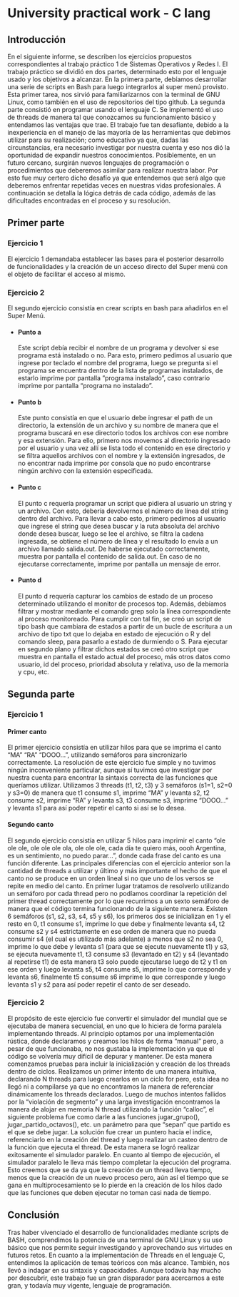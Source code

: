 # University practical work - C lang

## Introducción

En el siguiente informe, se describen los ejercicios propuestos
correspondientes al trabajo práctico 1 de Sistemas Operativos y Redes I.
El trabajo práctico se dividió en dos partes, determinado esto por el
lenguaje usado y los objetivos a alcanzar.
En la primera parte, debíamos desarrollar una serie de scripts en Bash
para luego integrarlos al super menú provisto. Esta primer tarea, nos sirvió para
familiarizarnos con la terminal de GNU Linux, como también en el uso de
repositorios del tipo github.
La segunda parte consistió en programar usando el lenguaje C. Se
implementó el uso de threads de manera tal que conozcamos su funcionamiento
básico y entendamos las ventajas que trae.
El trabajo fue tan desafiante, debido a la inexperiencia en el manejo de
las mayoría de las herramientas que debimos utilizar para su realización; como
educativo ya que, dadas las circunstancias, era necesario investigar por nuestra
cuenta y eso nos dió la oportunidad de expandir nuestros conocimientos.
Posiblemente, en un futuro cercano, surgirán nuevos lenguajes de programación
o procedimientos que deberemos asimilar para realizar nuestra labor. Por esto fue
muy certero dicho desafío ya que entendemos que será algo que deberemos
enfrentar repetidas veces en nuestras vidas profesionales.
A continuación se detalla la lógica detrás de cada código, además de las
dificultades encontradas en el proceso y su resolución.

## Primer parte

### Ejercicio 1

El ejercicio 1 demandaba establecer las bases para el posterior desarrollo
de funcionalidades y la creación de un acceso directo del Super menú con el
objeto de facilitar el acceso al mismo.

### Ejercicio 2

El segundo ejercicio consistía en crear scripts en bash para añadirlos en el
Super Menú.

- #### Punto a

    Este script debía recibir el nombre de un programa y devolver si ese
    programa está instalado o no. Para esto, primero pedimos al usuario que ingrese
    por teclado el nombre del programa, luego se pregunta si el programa se
    encuentra dentro de la lista de programas instalados, de estarlo imprime por
    pantalla ”programa instalado”, caso contrario imprime por pantalla “programa no
    instalado”.

- #### Punto b

    Este punto consistía en que el usuario debe ingresar el path de un
    directorio, la extensión de un archivo y su nombre de manera que el programa
    buscará en ese directorio todos los archivos con ese nombre y esa extensión. Para
    ello, primero nos movemos al directorio ingresado por el usuario y una vez allí
    se lista todo el contenido en ese directorio y se filtra aquellos archivos con el
    nombre y la extensión ingresados, de no encontrar nada imprime por consola que
    no pudo encontrarse ningún archivo con la extensión especificada.

- #### Punto c

    El punto c requería programar un script que pidiera al usuario un string y un archivo.
    Con esto, debería devolvernos el número de línea del string dentro del archivo.
    Para llevar a cabo esto, primero pedimos al usuario que ingrese el string que desea
    buscar y la ruta absoluta del archivo donde desea buscar, luego se lee el archivo, se filtra la
    cadena ingresada, se obtiene el número de línea y el resultado lo envía a un archivo llamado
    salida.out. De haberse ejecutado correctamente, muestra por pantalla el contenido de
    salida.out. En caso de no ejecutarse correctamente, imprime por pantalla un mensaje de error.

- #### Punto d

    El punto d requería capturar los cambios de estado de un proceso
    determinado utilizando el monitor de procesos top. Además, debíamos filtrar y
    mostrar mediante el comando grep solo la línea correspondiente al proceso
    monitoreado.
    Para cumplir con tal fin, se creó un script de tipo bash que cambiara de
    estados a partir de un bucle de escritura a un archivo de tipo txt que lo dejaba en
    estado de ejecución o R y del comando sleep, para pasarlo a estado de durmiendo
    o S. Para ejecutar en segundo plano y filtrar dichos estados se creó otro script
    que muestra en pantalla el estado actual del proceso, más otros datos como
    usuario, id del proceso, prioridad absoluta y relativa, uso de la memoria y cpu,
    etc.

## Segunda parte

### Ejercicio 1

#### Primer canto

El primer ejercicio consistía en utilizar hilos para que se imprima el canto
“MA” “RA” “DOOO…”, utilizando semáforos para sincronizarlo correctamente.
La resolución de este ejercicio fue simple y no tuvimos ningún inconveniente
particular, aunque sí tuvimos que investigar por nuestra cuenta para encontrar la
sintaxis correcta de las funciones que queríamos utilizar. Utilizamos 3 threads
(t1, t2, t3) y 3 semáforos (s1=1, s2=0 y s3=0) de manera que t1 consume s1,
imprime “MA” y levanta s2, t2 consume s2, imprime “RA” y levanta s3, t3
consume s3, imprime “DOOO…” y levanta s1 para así poder repetir el canto si
así se lo desea.

#### Segundo canto

El segundo ejercicio consistía en utilizar 5 hilos para imprimir el canto
“ole ole ole, ole ole ole ola, ole ole ole, cada día te quiero más, oooh Argentina,
es un sentimiento, no puedo parar...”, donde cada frase del canto es una función
diferente. Las principales diferencias con el ejercicio anterior son la cantidad de
threads a utilizar y último y más importante el hecho de que el canto no se
produce en un orden lineal si no que uno de los versos se repite en medio del
canto.
En primer lugar tratamos de resolverlo utilizando un semáforo por cada
thread pero no podíamos coordinar la repetición del primer thread correctamente
por lo que recurrimos a un sexto semáforo de manera que el código termina
funcionando de la siguiente manera. Existen 6 semáforos (s1, s2, s3, s4, s5 y s6),
los primeros dos se inicializan en 1 y el resto en 0, t1 consume s1, imprime lo
que debe y finalmente levanta s4, t2 consume s2 y s4 estrictamente en ese orden
de manera que no pueda consumir s4 (el cual es utilizado más adelante) a menos
que s2 no sea 0, imprime lo que debe y levanta s1 (para que se ejecute
nuevamente t1) y s3, se ejecuta nuevamente t1, t3 consume s3 (levantado en t2) y
s4 (levantado al repetirse t1) de esta manera t3 solo puede ejecutarse luego de t2
y t1 en ese orden y luego levanta s5, t4 consume s5, imprime lo que corresponde
y levanta s6, finalmente t5 consume s6 imprime lo que corresponde y luego
levanta s1 y s2 para así poder repetir el canto de ser deseado.

### Ejercicio 2

El propósito de este ejercicio fue convertir el simulador del mundial que
se ejecutaba de manera secuencial, en uno que lo hiciera de forma paralela
implementando threads. Al principio optamos por una implementación rústica,
donde declaramos y creamos los hilos de forma “manual” pero, a pesar de que
funcionaba, no nos gustaba la implementación ya que el código se volvería muy
difícil de depurar y mantener. De esta manera comenzamos pruebas para incluir
la inicialización y creación de los threads dentro de ciclos. Realizamos un primer
intento de una manera intuitiva, declarando N threads para luego crearlos en un
ciclo for pero, esta idea no llegó ni a compilarse ya que no encontramos la
manera de referenciar dinámicamente los threads declarados. Luego de muchos
intentos fallidos por la “violación de segmento” y una larga investigación
encontramos la manera de alojar en memoria N thread utilizando la función
“calloc”, el siguiente problema fue como darle a las funciones jugar_grupo(),
jugar_partido_octavos(), etc. un parámetro para que “sepan” que partido es el
que se debe jugar. La solución fue crear un puntero hacia el indice, referenciarlo
en la creación del thread y luego realizar un casteo dentro de la función que
ejecuta el thread. De esta manera se logró realizar exitosamente el simulador
paralelo.
En cuanto al tiempo de ejecución, el simulador paralelo le lleva más
tiempo completar la ejecución del programa. Esto creemos que se da ya que la
creación de un thread lleva tiempo, menos que la creación de un nuevo proceso
pero, aún así el tiempo que se gana en multiprocesamiento se lo pierde en la
creación de los hilos dado que las funciones que deben ejecutar no toman casi
nada de tiempo.

## Conclusión

Tras haber vivenciado el desarrollo de funcionalidades mediante scripts
de BASH, comprendimos la potencia de una terminal de GNU Linux y su uso
básico que nos permite seguir investigando y aprovechando sus virtudes en
futuros retos.
En cuanto a la implementación de Threads en el lenguaje C, entendimos
la aplicación de temas teóricos con más alcance. También, nos llevó a indagar en
su sintaxis y capacidades. Aunque todavía hay mucho por descubrir, este trabajo
fue un gran disparador para acercarnos a este gran, y todavía muy vigente,
lenguaje de programación.
